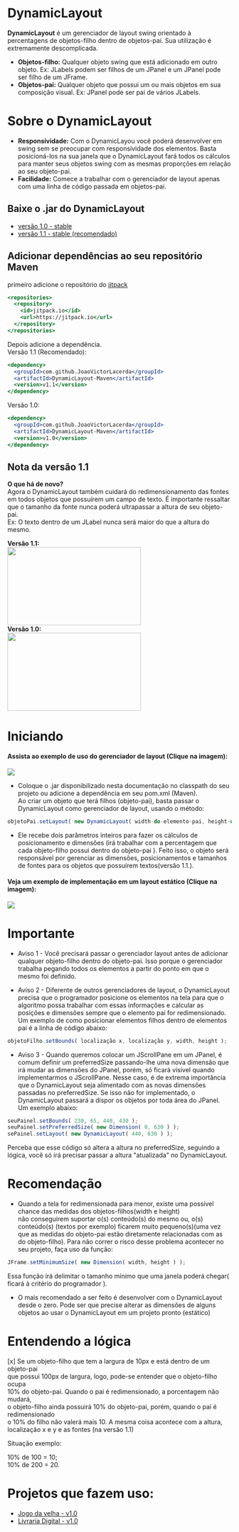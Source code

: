 
# DynamicLayout
**DynamicLayout** é um gerenciador de layout swing orientado à percentagens de objetos-filho dentro de objetos-pai. Sua utilização é extremamente descomplicada.  
- **Objetos-filho:** Qualquer objeto swing que está adicionado em outro objeto. Ex: JLabels podem ser filhos de um JPanel e um JPanel pode ser filho de um JFrame.
- **Objetos-pai:** Qualquer objeto que possui um ou mais objetos em sua composição visual. Ex: JPanel pode ser pai de vários JLabels.  
# Sobre o DynamicLayout
* **Responsividade:** Com o DynamicLayou você poderá desenvolver em swing sem se preocupar com responsividade dos elementos. Basta posicioná-los na sua janela que o DynamicLayout fará todos os cálculos para manter seus objetos swing com as mesmas proporções em relação ao seu objeto-pai.  
* **Facilidade:** Comece a trabalhar com o gerenciador de layout apenas com uma linha de código passada em objetos-pai.

## Baixe o .jar do DynamicLayout

- [versão 1.0 - stable](https://github.com/JoaoVictorLacerda/DynamicLayout/raw/main/Jar/DynamicLayout_1.0.jar)
- [versão 1.1 - stable (recomendado)](https://github.com/JoaoVictorLacerda/DynamicLayout/raw/main/Jar/DynamicLayout_1.1.jar)
## Adicionar dependências ao seu repositório Maven
primeiro adicione o repositório do [jitpack](https://jitpack.io/)
```jsx
<repositories>
  <repository>
    <id>jitpack.io</id>
    <url>https://jitpack.io</url>
  </repository>
</repositories>
```
Depois adicione a dependência.  
Versão 1.1 (Recomendado):
```jsx
<dependency>
  <groupId>com.github.JoaoVictorLacerda</groupId>
  <artifactId>DynamicLayout-Maven</artifactId>
  <version>v1.1</version>
</dependency>
```

Versão 1.0:
```jsx
<dependency>
  <groupId>com.github.JoaoVictorLacerda</groupId>
  <artifactId>DynamicLayout-Maven</artifactId>
  <version>v1.0</version>
</dependency>
```

## Nota da versão 1.1  
**O que há de novo?**    
Agora o DynamicLayout também cuidará do redimensionamento das fontes em todos objetos que possuírem um campo de texto. É importante ressaltar que o tamanho da fonte nunca poderá ultrapassar a altura de seu objeto-pai.  
Ex: O texto dentro de um JLabel nunca será maior do que a altura do mesmo.
<p>
 <b>Versão 1.1:</b> <br>
 <img width= "300"  height="175" src="./Gifs/DemoV1.1.gif"> <br>
  <b>Versão 1.0:</b> <br>
 <img width= "300"  height="175" src="./Gifs/DevoV1.0.gif">

</p>


# Iniciando
#### Assista ao exemplo de uso do gerenciador de layout (Clique na imagem):
[![](./Imgs/exemploDeUso.jpg)](http://www.youtube.com/watch?v=SAlTZ1a0dNk "Assista o vídeo")     
- Coloque o .jar disponibilizado nesta documentação no classpath do seu projeto ou adicione a dependência em seu pom.xml (Maven).  
Ao criar um objeto que terá filhos (objeto-pai), basta passar o DynamicLayout como gerenciador de layout, usando o método:
~~~jsx
objetoPai.setLayout( new DynamicLayout( width-do-elemento-pai, height-do-elemento-pai ) );
~~~
- Ele recebe dois parâmetros inteiros para fazer os cálculos de posicionamento e dimensões (irá trabalhar com a percentagem que cada objeto-filho possui dentro do objeto-pai ). Feito isso, o objeto será responsável por gerenciar as dimensões, posicionamentos e tamanhos de fontes para os objetos que possuírem textos(versão 1.1.).

#### Veja um exemplo de implementação em um layout estático (Clique na imagem):
[![](./Imgs/exemploLayoutEstatico.jpg)](http://www.youtube.com/watch?v=tZQjtU_Smd0 "Assista o vídeo")
# Importante  
- Aviso 1 - Você precisará passar o gerenciador layout antes de adicionar qualquer objeto-filho dentro do objeto-pai. Isso porque o gerenciador trabalha pegando todos os elementos a partir do ponto em que o mesmo foi definido.  

- Aviso 2 - Diferente de outros gerenciadores de layout, o DynamicLayout precisa que o programador posicione os elementos na tela para que o algoritmo possa trabalhar com essas informações e calcular as posições e dimensões sempre que o elemento pai for redimensionado. Um exemplo de como posicionar elementos filhos dentro de elementos pai é a linha de código abaixo:
~~~jsx
objetoFilho.setBounds( localização x, localização y, width, height );
~~~ 
- Aviso 3 - Quando queremos colocar um JScrollPane em um JPanel, é comum definir um preferredSize passando-lhe uma nova dimensão que irá mudar as dimensões do JPanel, porém, só ficará visível quando implementarmos o JScrollPane. Nesse caso, é de extrema importância que o DynamicLayout seja alimentado com as novas dimensões passadas no preferredSize. Se isso não for implementado, o DynamicLayout passará a dispor os objetos por toda área do JPanel. Um exemplo abaixo:
 ```jsx
seuPainel.setBounds( 230, 65, 440, 430 );  
seuPainel.setPreferredSize( new Dimension( 0, 630 ) ); 
sePainel.setLayout( new DynamicLayout( 440, 630 ) );  
```
Perceba que esse código só altera a altura no preferredSize, seguindo a lógica, você só irá precisar passar a altura "atualizada" no DynamicLayout.

# Recomendação

- Quando a tela for redimensionada para menor, existe uma possível chance das medidas dos objetos-filhos(width e height)  
não conseguirem suportar o(s) conteúdo(s) do mesmo ou, o(s) conteúdo(s) (textos por exemplo) ficarem muito pequeno(s)(uma vez que as medidas do objeto-pai estão diretamente relacionadas com as do objeto-filho). Para não correr o risco desse problema acontecer no seu projeto, faça uso da função: 
```jsx
JFrame.setMinimumSize( new Dimension( width, height ) );
```
Essa função irá delimitar o tamanho mínimo que uma janela poderá chegar( ficará à critério do programador ).  

- O mais recomendado a ser feito é desenvolver com o DynamicLayout desde o zero. Pode ser que precise alterar as dimensões de alguns objetos ao usar o DynamicLayout em um projeto pronto (estático)

# Entendendo a lógica

[x] Se um objeto-filho que tem a largura de 10px e está dentro de um objeto-pai  
que possui 100px de largura, logo, pode-se entender que o objeto-filho ocupa  
10% do objeto-pai. Quando o pai é redimensionado, a porcentagem não mudará,  
o objeto-filho ainda possuirá 10% do objeto-pai, porém, quando o pai é redimensionado  
o 10% do filho não valerá mais 10. A mesma coisa acontece com a altura, localização x e y e as fontes (na versão 1.1)  
  
Situação exemplo:  
  
10% de 100 = 10;  
10% de 200 = 20.

# Projetos que fazem uso:
- [Jogo da velha - v1.0](https://github.com/thenbhd22/JogoDaVelhaEmJava_3.0-Swing)
- [Livraria Digital - v1.0](https://github.com/thenbhd22/LivrariaDigital)
